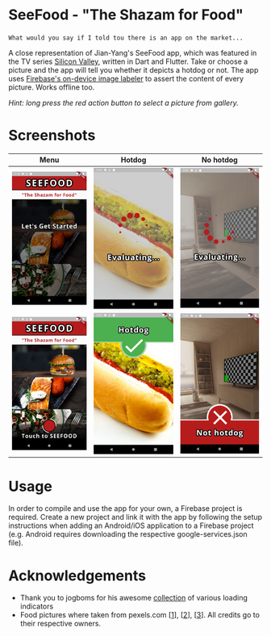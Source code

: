 # SeeFood - "The Shazam for Food"

`What would you say if I told tou there is an app on the market...`

A close representation of Jian-Yang's SeeFood app, which was featured in the TV series [Silicon Valley](<https://en.wikipedia.org/wiki/Silicon_Valley_(TV_series)>), written in Dart and Flutter.
Take or choose a picture and the app will tell you whether it depicts a hotdog or not.
The app uses [Firebase's on-device image labeler](https://firebase.google.com/docs/ml-kit/label-images) to assert the content of every picture. Works offline too.


*Hint: long press the red action button to select a picture from gallery.*

# Screenshots

Menu|Hotdog |No hotdog
:---------:|:---------:|:---------:
![](screenshots/screen1.png) | ![](screenshots/screen3.png) | ![](screenshots/screen5.png)
![](screenshots/screen2.png)  |  ![](screenshots/screen4.png) |  ![](screenshots/screen6.png)


# Usage

In order to compile and use the app for your own, a Firebase project is required. Create a new project and link it with the app by following the setup instructions when adding an Android/iOS application to a Firebase project (e.g. Android requires downloading the respective google-services.json file).

# Acknowledgements

- Thank you to jogboms for his awesome [collection](https://github.com/jogboms/flutter_spinkit) of various loading indicators
- Food pictures where taken from pexels&#46;com [[1](https://www.pexels.com/photo/close-up-photo-of-burger-1639562/)], [[2](https://www.pexels.com/photo/grilled-salmon-fish-on-rectangular-black-ceramic-plate-842142/)], [[3](https://www.pexels.com/photo/clean-eating-cuisine-delicious-dinner-1152237/)]. All credits go to their respective owners.
